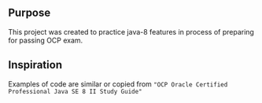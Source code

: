 ## Purpose
This project was created to practice java-8 features in process of preparing for passing OCP exam.

## Inspiration
Examples of code are similar or copied from `"OCP Oracle Certified Professional Java SE 8 II Study Guide"`
